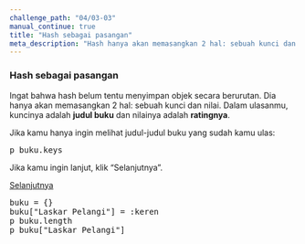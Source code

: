 ```yaml
---
challenge_path: "04/03-03"
manual_continue: true
title: "Hash sebagai pasangan"
meta_description: "Hash hanya akan memasangkan 2 hal: sebuah kunci dan nilai. Dalam ulasanmu, kuncinya adalah judul buku dan nilainya adalah ratingnya."
---
```


### Hash sebagai pasangan

Ingat bahwa hash belum tentu menyimpan objek secara berurutan. Dia hanya akan memasangkan 2 hal: sebuah kunci dan nilai. Dalam ulasanmu, kuncinya adalah **judul buku** dan nilainya adalah **ratingnya**.

Jika kamu hanya ingin melihat judul-judul buku yang sudah kamu ulas:

<pre>p buku.keys</pre>

Jika kamu ingin lanjut, klik “Selanjutnya”.

<div class="cta-with-btn">
	<a href="04-01.html" class="medium button full-width btn-cta btn-cta-selanjutnya js-challenge-link">Selanjutnya</a>
</div>

<pre id="code-prefill">
buku = {}
buku["Laskar Pelangi"] = :keren
p buku.length
p buku["Laskar Pelangi"]
</pre>
